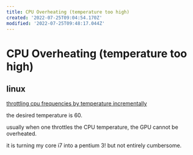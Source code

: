```yaml
---
title: CPU Overheating (temperature too high)
created: '2022-07-25T09:04:54.170Z'
modified: '2022-07-25T09:48:17.044Z'
---
```


# CPU Overheating (temperature too high)

## linux

[throttling cpu frequencies by temperature incrementally](https://github.com/Sepero/temp-throttle)

the desired temperature is 60.

usually when one throttles the CPU temperature, the GPU cannot be overheated.

it is turning my core i7 into a pentium 3! but not entirely cumbersome.
